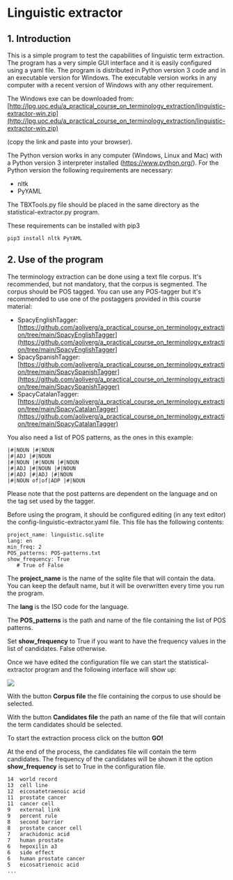 
# Linguistic extractor

## 1. Introduction

This is a simple program to test the capabilities of linguistic term extraction. The program has a very simple GUI interface and it is easily configured using a yaml file. The program is distributed in Python version 3 code and in an executable version for Windows. The executable version works in any computer with a recent version of Windows with any other requirement. 

The Windows exe can be downloaded from: [http://lpg.uoc.edu/a_practical_course_on_terminology_extraction/linguistic-extractor-win.zip](http://lpg.uoc.edu/a_practical_course_on_terminology_extraction/linguistic-extractor-win.zip)

(copy the link and paste into your browser).

The Python version works in any computer (Windows, Linux and Mac) with a Python version 3 interpreter installed (https://www.python.org/). For the Python version the following requirements are necessary:

* nltk
* PyYAML

The TBXTools.py file should be placed in the same directory as the statistical-extractor.py program.

These requirements can be installed with pip3

```pip3 install nltk PyYAML```

## 2. Use of the program

The terminology extraction can be done using a text file corpus. It's recommended, but not mandatory, that the corpus is segmented. The corpus should be POS tagged. You can use any POS-tagger but it's recommended to use one of the postaggers provided in this course material:

* SpacyEnglishTagger: [https://github.com/aoliverg/a_practical_course_on_terminology_extraction/tree/main/SpacyEnglishTagger](https://github.com/aoliverg/a_practical_course_on_terminology_extraction/tree/main/SpacyEnglishTagger]
* SpacySpanishTagger: [https://github.com/aoliverg/a_practical_course_on_terminology_extraction/tree/main/SpacySpanishTagger](https://github.com/aoliverg/a_practical_course_on_terminology_extraction/tree/main/SpacySpanishTagger)
* SpacyCatalanTagger: [https://github.com/aoliverg/a_practical_course_on_terminology_extraction/tree/main/SpacyCatalanTagger](https://github.com/aoliverg/a_practical_course_on_terminology_extraction/tree/main/SpacyCatalanTagger)

You also need a list of POS patterns, as the ones in this example:

```
|#|NOUN |#|NOUN
|#|ADJ |#|NOUN
|#|NOUN |#|NOUN |#|NOUN
|#|ADJ |#|NOUN |#|NOUN
|#|ADJ |#|ADJ |#|NOUN
|#|NOUN of|of|ADP |#|NOUN
```

Please note that the post patterns are dependent on the language and on the tag set used by the tagger.

Before using the program, it should be configured editing (in any text editor) the config-linguistic-extractor.yaml file. This file has the following contents:

```
project_name: linguistic.sqlite
lang: en
min_freq: 2
POS_patterns: POS-patterns.txt
show_frequency: True
   # True of False
```

The **project_name** is the name of the sqlite file that will contain the data. You can keep the default name, but it will be overwritten every time you run the program. 

The **lang** is the ISO code for the language. 

The **POS_patterns** is the path and name of the file containing the list of POS patterns.

Set **show_frequency** to True if you want to have the frequency values in the list of candidates. False otherwise.

Once we have edited the configuration file we can start the statistical-extractor program and the following interface will show up:

![](https://github.com/aoliverg/a_practical_course_on_terminology_extraction/blob/main/linguistic-extractor/linguistic-extractor.PNG)

With the button **Corpus file** the file containing the corpus to use should be selected.

With the button **Candidates file** the path an name of the file that will contain the term candidates should be selected.

To start the extraction process click on the button **GO!**

At the end of the process, the candidates file will contain the term candidates. The frequency of the candidates will be shown it the option **show_frequency** is set to True in the configuration file.

```
14	world record
13	cell line
12	eicosatetraenoic acid
11	prostate cancer
11	cancer cell
9	external link
9	percent rule
8	second barrier
8	prostate cancer cell
7	arachidonic acid
7	human prostate
6	hepoxilin a3
6	side effect
6	human prostate cancer
5	eicosatrienoic acid
...
```
